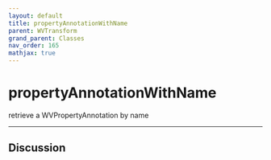 ```yaml
---
layout: default
title: propertyAnnotationWithName
parent: WVTransform
grand_parent: Classes
nav_order: 165
mathjax: true
---
```


#  propertyAnnotationWithName

retrieve a WVPropertyAnnotation by name


---

## Discussion

  
